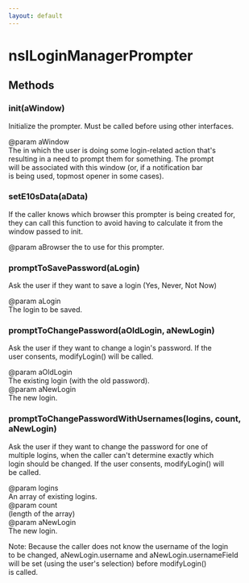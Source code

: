 ```yaml
---
layout: default
---
```


# nsILoginManagerPrompter #

## Methods ##

### init(aWindow) ###
  
Initialize the prompter. Must be called before using other interfaces.  
  
@param aWindow  
       The in which the user is doing some login-related action that's  
       resulting in a need to prompt them for something. The prompt  
       will be associated with this window (or, if a notification bar  
       is being used, topmost opener in some cases).  
  

### setE10sData(aData) ###
  
If the caller knows which browser this prompter is being created for,  
they can call this function to avoid having to calculate it from the  
window passed to init.  
  
@param aBrowser the <browser> to use for this prompter.  
  

### promptToSavePassword(aLogin) ###
  
Ask the user if they want to save a login (Yes, Never, Not Now)  
  
@param aLogin  
       The login to be saved.  
  

### promptToChangePassword(aOldLogin, aNewLogin) ###
  
Ask the user if they want to change a login's password. If the  
user consents, modifyLogin() will be called.  
  
@param aOldLogin  
       The existing login (with the old password).  
@param aNewLogin  
       The new login.  
  

### promptToChangePasswordWithUsernames(logins, count, aNewLogin) ###
  
Ask the user if they want to change the password for one of  
multiple logins, when the caller can't determine exactly which  
login should be changed. If the user consents, modifyLogin() will  
be called.  
  
@param logins  
       An array of existing logins.  
@param count  
       (length of the array)  
@param aNewLogin  
       The new login.  
  
Note: Because the caller does not know the username of the login  
      to be changed, aNewLogin.username and aNewLogin.usernameField  
      will be set (using the user's selection) before modifyLogin()  
      is called.  
  
